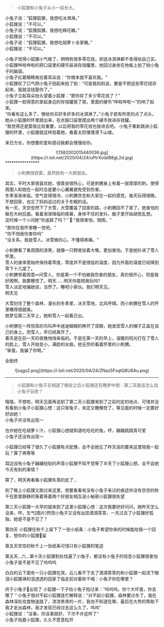 >小狐狸和小兔子从小一起长大。  小兔子说：“狐狸狐狸，我想吃冰淇淋。”  小狐狸说：“不可以。”    小兔子说：“狐狸狐狸，我想吃棉花糖。”  小狐狸说：“不可以。”    小兔子说：“狐狸狐狸，我想吃胡萝卜全家桶。”  小狐狸说：“不可以。”  小兔子觉得小狐狸小气极了，明明有很多零花钱，却连冰淇淋都不舍得给自己买。  小狐狸哗啦哗啦的把口袋里的硬币装进存钱罐里，他回过身坐在地板上拍了拍小兔子的脑袋。  小兔子红着眼睛耸拉着耳朵说：“你根本就不喜欢我。“  小狐狸叹了口气把小兔子抱起来拍了拍：“可是我妈妈说，要是不把这些零花钱存起来，我就没钱娶你了。”  小兔子立起耳朵抬头望着小狐狸：“那你存了多少零花钱了？”    小狐狸一脸得意的拿起身边的存钱罐晃了晃，里面的硬币“哗啦哗啦～”的响了起来。  “你看有这么多了，够给你买好多好多的冰淇淋了。”小兔子若有所思的点了点头，她从小狐狸的怀里跳出来，在衣服口袋里摸出两个硬币放进存钱罐。  “我觉得还是娶我比较重要，以后把我的零花钱也放进去吧。小兔子重新跳进小狐狸的怀里，小狐狸就这样抱着她，看着太阳慢慢滑下山坡。  来日方长，你想要的爱和感动我都会慢慢给你。  <center>![1582002015440036.jpg](https://i.loli.net/2020/04/24/uPtrXolaIB8gL2d.jpg)</center>****************>小刺猬很寂寞，虽然她有一大群朋友。  其实，平时大家很喜欢她，很善良很热心，可是刺猬身上有着一层厚厚的刺，使得周围人和她在一起时总是要小心翼翼避免受到伤害。    冬季渐渐来临，空气变得很冷，小刺猬贪恋和大家在一起的感觉，每天玩得很晚，不想回家，也忘了妈妈说过的关于冬眠的话。  有一天，天空忽然下了大雪，大雪覆盖了回家的路，小刺猬回不了家了。她害怕的躲在大树后面。看着渐渐降临的夜幕，身体不住的发抖，脑子里开始胡思乱想。  这时候一个⛄问她“你迷路了吗？”🦔:"我很害怕，很困。"  "那你在我怀里睡一觉吧。"  "你不怕我伤害你吗"  "没关系，我是雪人，冰雪做的心，不懂得疼痛。"   小刺猬看了看周围的漆黑，就像一只野兽张着大嘴，更加害怕。于是她扑进了雪人怀里。  雪人的身体里始终保持着零度，零度并不是很低的温度，因为外面的温度已经降到零下十几度了。  小刺猬带着困意💤问雪人，你是第一个不怕被我伤害的朋友，真的很开心，但是我好困啊，我要睡觉了。明天……明天你能陪我玩吗?  雪人淡定地骗她说，当然了。睡吧小家伙。我们明天见。  明天见   大雪封住了整个森林，漫长的冬季里，冰天雪地，北风呼啸。而小刺猬在雪人的怀里睡得很甜美。  她梦见第二天早上，她和雪人一起看日出。   小刺猬在一阵悦耳的鸟叫声中迷迷糊糊的睁开了双眼，她发现雪人的帽子正盖在自己的身上。而雪人，早已经离开了。    春天是在前一天的夜晚悄悄来临的。于是在第一天的早上，温暖的阳光打在了雪人的脸上，雪人开始变小，满脸的水痕。他无奈的看着怀里的小刺猬。   “笨蛋，我骗了你啊。”  全剧终  <center>![sqgs2.png](https://i.loli.net/2020/04/24/ZNaz5FsqtQ8U6Au.png)</center>************>小狐狸和小兔子互相道了晚安之后小狐狸还在睡梦中想：第二天我该怎么找小兔子玩呢？  嘻嘻，不想啦，明天见面再说到了第二天小狐狸来到了之前约定的地点、可惜并没有看到小兔子小狐狸心想：这只笨兔子，肯定又睡懒觉了，等见面的时候一定要好好凶她！  小兔子并没有出现～  也许她在吃胡萝卜汁，小狐狸心想就知道吃吃吃的兔，哼，蹦蹦跳跳真可爱  小兔子还没有出现～   小狐狸已经等了很久了小狐狸有点犹豫，会不会她忘了昨天说的要来这里陪我一起玩？算了再等等  耳边没有小兔子蹦蹦哒哒的声音小狐狸不知不觉等了半天了小狐狸心想，会不会她今天有别的事情？算了，明天再看看小狐狸失落的走了…    到了晚上小狐狸又跑过来这里，想要看看有没有小兔子来过的痕迹并没有空空的秋千在那里静静的等着等着两个好朋友相互说小秘密小狐狸很失望  第三天小狐狸一大早的就来到了这里小狐狸心想：这次我要好好问问，她昨天怎么没来，哼，生气[图片]然而小兔子又没有出现滴滴答答，一天过去了小狐狸好孤独，她是不是不见了？  第四天 小狐狸在秋千上留下了一张小纸条：小兔子希望你来的时候能给我一个回复，想你的小狐狸🦊留  第五天空空的秋千上一张纸条可惜只有小狐狸的笔迹  第五天…六…第十天小狐狸到处找遍了小兔子，都没有小兔子的信息小狐狸很害怕小兔子是不是不见了呜呜呜    白白的云下面有一只小狐狸在哭，云儿看不下去了滴滴答答的和小狐狸一起流下眼泪小狐狸淋的湿透透的回家了临走前对着秋千喊：小兔子你在哪里？  终于小兔子🐇出现了小狐狸一下子给小兔子抱过来：“呜呜呜，你个大坏蛋，你去哪了  ”小兔子很对不起小狐狸连忙解释说：“对不起小狐狸，森林要过冬了，我在森林深处找食物迷路了，漆漆黑黑的一片，我也不知道在哪，最后在大熊的帮助下我才走出森林，我才发现已经过去这么久了，呜呜”  小狐狸说：”没事，你没事就好，下次不许这样了“  小兔子抱着小狐狸，久久不愿意松开